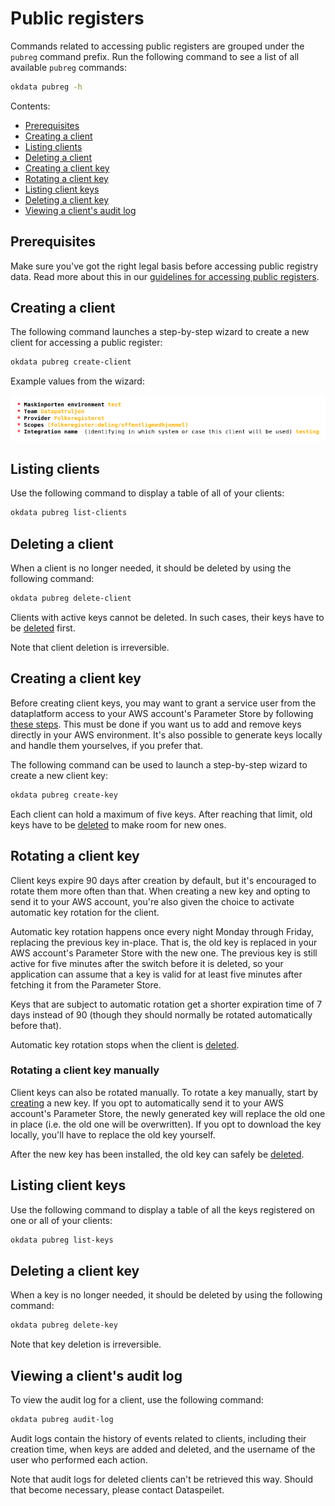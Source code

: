# Public registers

Commands related to accessing public registers are grouped under the `pubreg`
command prefix. Run the following command to see a list of all available
`pubreg` commands:

```sh
okdata pubreg -h
```

Contents:
* [Prerequisites](#prerequisites)
* [Creating a client](#creating-a-client)
* [Listing clients](#listing-clients)
* [Deleting a client](#deleting-a-client)
* [Creating a client key](#creating-a-client-key)
* [Rotating a client key](#rotating-a-client-key)
* [Listing client keys](#listing-client-keys)
* [Deleting a client key](#deleting-a-client-key)
* [Viewing a client's audit log](#viewing-a-clients-audit-log)

## Prerequisites

Make sure you've got the right legal basis before accessing public registry
data. Read more about this in our [guidelines for accessing public
registers](https://github.com/oslokommune/dataplattform/blob/master/origo/registerdata/offentlige-registerdata.md).

## Creating a client

The following command launches a step-by-step wizard to create a new client for
accessing a public register:

```sh
okdata pubreg create-client
```

Example values from the wizard:

![Example values from the wizard](img/pubreg-wizard.png)

## Listing clients

Use the following command to display a table of all of your clients:

```sh
okdata pubreg list-clients
```

## Deleting a client

When a client is no longer needed, it should be deleted by using the following
command:

```sh
okdata pubreg delete-client
```

Clients with active keys cannot be deleted. In such cases, their keys have to be
[deleted](#deleting-a-client-key) first.

Note that client deletion is irreversible.

## Creating a client key

Before creating client keys, you may want to grant a service user from the
dataplatform access to your AWS account's Parameter Store by following [these
steps](https://github.com/oslokommune/dataplattform/blob/master/origo/registerdata/offentlige-registerdata-3.md#%C3%A5pne-aws-konto). This
must be done if you want us to add and remove keys directly in your AWS
environment. It's also possible to generate keys locally and handle them
yourselves, if you prefer that.

The following command can be used to launch a step-by-step wizard to create a
new client key:

```sh
okdata pubreg create-key
```

Each client can hold a maximum of five keys. After reaching that limit, old keys
have to be [deleted](#deleting-a-client-key) to make room for new ones.

## Rotating a client key

Client keys expire 90 days after creation by default, but it's encouraged to
rotate them more often than that. When creating a new key and opting to send it
to your AWS account, you're also given the choice to activate automatic key
rotation for the client.

Automatic key rotation happens once every night Monday through Friday, replacing
the previous key in-place. That is, the old key is replaced in your AWS
account's Parameter Store with the new one. The previous key is still active for
five minutes after the switch before it is deleted, so your application can
assume that a key is valid for at least five minutes after fetching it from the
Parameter Store.

Keys that are subject to automatic rotation get a shorter expiration time of 7
days instead of 90 (though they should normally be rotated automatically before
that).

Automatic key rotation stops when the client is [deleted](#deleting-a-client).

### Rotating a client key manually

Client keys can also be rotated manually. To rotate a key manually, start by
[creating](#creating-a-client-key) a new key. If you opt to automatically send
it to your AWS account's Parameter Store, the newly generated key will replace
the old one in place (i.e. the old one will be overwritten). If you opt to
download the key locally, you'll have to replace the old key yourself.

After the new key has been installed, the old key can safely be
[deleted](#deleting-a-client-key).

## Listing client keys

Use the following command to display a table of all the keys registered on one
or all of your clients:

```sh
okdata pubreg list-keys
```

## Deleting a client key

When a key is no longer needed, it should be deleted by using the following
command:

```sh
okdata pubreg delete-key
```

Note that key deletion is irreversible.

## Viewing a client's audit log

To view the audit log for a client, use the following command:

```sh
okdata pubreg audit-log
```

Audit logs contain the history of events related to clients, including their
creation time, when keys are added and deleted, and the username of the user who
performed each action.

Note that audit logs for deleted clients can't be retrieved this way. Should
that become necessary, please contact Dataspeilet.
